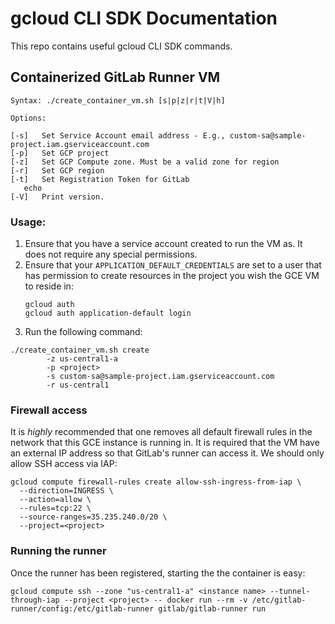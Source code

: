 # gcloud CLI SDK Documentation

This repo contains useful gcloud CLI SDK commands.

## Containerized GitLab Runner VM

```
Syntax: ./create_container_vm.sh [s|p|z|r|t|V|h]

Options:

[-s]   Set Service Account email address - E.g., custom-sa@sample-project.iam.gserviceaccount.com
[-p]   Set GCP project
[-z]   Set GCP Compute zone. Must be a valid zone for region
[-r]   Set GCP region
[-t]   Set Registration Token for GitLab
   echo
[-V]   Print version.
```

### Usage:

1. Ensure that you have a service account created to run the VM as. It does not require any special permissions.
2. Ensure that your `APPLICATION_DEFAULT_CREDENTIALS` are set to a user that has permission to create resources in the project you wish the GCE VM to reside in:
    ```
    gcloud auth
    gcloud auth application-default login
    ```
3. Run the following command:

```
./create_container_vm.sh create
        -z us-central1-a
        -p <project>
        -s custom-sa@sample-project.iam.gserviceaccount.com
        -r us-central1
```

### Firewall access

It is *highly* recommended that one removes all default firewall rules in the network that this GCE instance is running in. It is required that the VM have an external IP address so that GitLab's runner can access it. We should only allow SSH access via IAP:

```
gcloud compute firewall-rules create allow-ssh-ingress-from-iap \
  --direction=INGRESS \
  --action=allow \
  --rules=tcp:22 \
  --source-ranges=35.235.240.0/20 \
  --project=<project>
```

### Running the runner

Once the runner has been registered, starting the the container is easy:

```
gcloud compute ssh --zone "us-central1-a" <instance name> --tunnel-through-iap --project <project> -- docker run --rm -v /etc/gitlab-runner/config:/etc/gitlab-runner gitlab/gitlab-runner run
```
